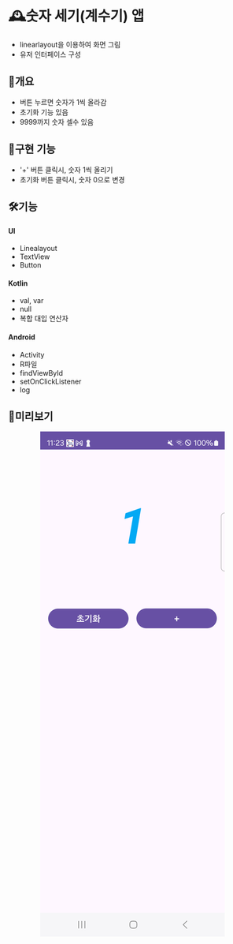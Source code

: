 # 🕰️숫자 세기(계수기) 앱

* linearlayout을 이용하여 화면 그림
* 유저 인터페이스 구성

## 📝개요
* 버튼 누르면 숫자가 1씩 올라감
* 초기화 기능 있음
* 9999까지 숫자 셀수 있음

## 📝구현 기능
* '+' 버튼 클릭시, 숫자 1씩 올리기
* 초기화 버튼 클릭시, 숫자 0으로 변경

## 🛠️기능

#### UI
* Linealayout
* TextView
* Button

#### Kotlin
* val, var
* null
* 복합 대입 연산자

#### Android
* Activity
* R파일
* findViewById
* setOnClickListener
* log

## 📸미리보기
<p align="center">
 <img src = "./counting.png">
</p>